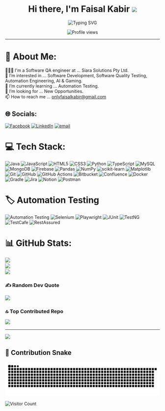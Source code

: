 <h1 align="center">
  Hi there, I'm Faisal Kabir
  <img src="https://media.giphy.com/media/hvRJCLFzcasrR4ia7z/giphy.gif" width="35px" />
</h1>

<p align="center">
  <img src="https://readme-typing-svg.demolab.com?font=Fira+Code&size=22&duration=3000&pause=1000&color=00F7FF&center=true&vCenter=true&width=600&lines=Software+QA+Engineer;Automation+%7C+Manual+%7C+API+Testing;Postman+%7C+Selenium+%7C+Playwright+%7C+RestAssured;Currently+Exploring+Mobile+App+Automation+%F0%9F%93%B1;Web+App+Security+%7C+Vulnerability+Analysis+%F0%9F%94%92;Passionate+about+Bug+Hunting+%26+Quality;Open+Source+Contributor+%F0%9F%93%9D" alt="Typing SVG" />
</p>
<p align="center">
  <img src="https://komarev.com/ghpvc/?username=jubayed004&label=Profile%20views&color=0e75b6&style=flat" alt="Profile views" />
</p>

---
# 💫 About Me:
👨🏻‍💻 I'm a Software QA engineer at ... Siara Solutions Pty Ltd.<br>👀 I’m interested in ... Software Development, Software Quality Testing, Automation Engineering, AI & Gaming.<br>🌱 I’m currently learning ... Automation Testing.<br>💞️ I’m looking for ... New Opportunities.<br>📫 How to reach me ... onlyfaisalkabir@gmail.com


## 🌐 Socials:
[![Facebook](https://img.shields.io/badge/Facebook-%231877F2.svg?logo=Facebook&logoColor=white)](https://facebook.com/onlyfaisalkabir) [![LinkedIn](https://img.shields.io/badge/LinkedIn-%230077B5.svg?logo=linkedin&logoColor=white)](https://linkedin.com/in/faisal-kabir1) [![email](https://img.shields.io/badge/Email-D14836?logo=gmail&logoColor=white)](mailto:onlyfaisalkabir@gmail.com) 

# 💻 Tech Stack:
![Java](https://img.shields.io/badge/java-%23ED8B00.svg?style=for-the-badge&logo=openjdk&logoColor=white) ![JavaScript](https://img.shields.io/badge/javascript-%23323330.svg?style=for-the-badge&logo=javascript&logoColor=%23F7DF1E) ![HTML5](https://img.shields.io/badge/html5-%23E34F26.svg?style=for-the-badge&logo=html5&logoColor=white) ![CSS3](https://img.shields.io/badge/css3-%231572B6.svg?style=for-the-badge&logo=css3&logoColor=white) ![Python](https://img.shields.io/badge/python-3670A0?style=for-the-badge&logo=python&logoColor=ffdd54) ![TypeScript](https://img.shields.io/badge/typescript-%23007ACC.svg?style=for-the-badge&logo=typescript&logoColor=white) ![MySQL](https://img.shields.io/badge/mysql-4479A1.svg?style=for-the-badge&logo=mysql&logoColor=white) ![MongoDB](https://img.shields.io/badge/MongoDB-%234ea94b.svg?style=for-the-badge&logo=mongodb&logoColor=white) ![Firebase](https://img.shields.io/badge/firebase-a08021?style=for-the-badge&logo=firebase&logoColor=ffcd34) ![Pandas](https://img.shields.io/badge/pandas-%23150458.svg?style=for-the-badge&logo=pandas&logoColor=white) ![NumPy](https://img.shields.io/badge/numpy-%23013243.svg?style=for-the-badge&logo=numpy&logoColor=white) ![scikit-learn](https://img.shields.io/badge/scikit--learn-%23F7931E.svg?style=for-the-badge&logo=scikit-learn&logoColor=white) ![Matplotlib](https://img.shields.io/badge/Matplotlib-%23ffffff.svg?style=for-the-badge&logo=Matplotlib&logoColor=black) ![Git](https://img.shields.io/badge/git-%23F05033.svg?style=for-the-badge&logo=git&logoColor=white) ![GitHub](https://img.shields.io/badge/github-%23121011.svg?style=for-the-badge&logo=github&logoColor=white) ![GitHub Actions](https://img.shields.io/badge/github%20actions-%232671E5.svg?style=for-the-badge&logo=githubactions&logoColor=white) ![Bitbucket](https://img.shields.io/badge/bitbucket-%230047B3.svg?style=for-the-badge&logo=bitbucket&logoColor=white) ![Confluence](https://img.shields.io/badge/confluence-%23172BF4.svg?style=for-the-badge&logo=confluence&logoColor=white) ![Docker](https://img.shields.io/badge/docker-%230db7ed.svg?style=for-the-badge&logo=docker&logoColor=white) ![Gradle](https://img.shields.io/badge/Gradle-02303A.svg?style=for-the-badge&logo=Gradle&logoColor=white) ![Jira](https://img.shields.io/badge/jira-%230A0FFF.svg?style=for-the-badge&logo=jira&logoColor=white) ![Notion](https://img.shields.io/badge/Notion-%23000000.svg?style=for-the-badge&logo=notion&logoColor=white) ![Postman](https://img.shields.io/badge/Postman-FF6C37?style=for-the-badge&logo=postman&logoColor=white)

# 🏷️ Automation Testing

<p align="left">
  <img src="https://img.shields.io/badge/Automation-Testing-007ACC?style=for-the-badge&logo=testinglibrary&logoColor=white" alt="Automation Testing" />
  <img src="https://img.shields.io/badge/Selenium-43B02A?style=for-the-badge&logo=selenium&logoColor=white" alt="Selenium" />
  <img src="https://img.shields.io/badge/Playwright-2EAD33?style=for-the-badge&logo=playwright&logoColor=white" alt="Playwright" />
  <img src="https://img.shields.io/badge/JUnit-25A162?style=for-the-badge&logo=java&logoColor=white" alt="JUnit" />
  <img src="https://img.shields.io/badge/TestNG-FF6C37?style=for-the-badge&logo=java&logoColor=white" alt="TestNG" />
  <img src="https://img.shields.io/badge/TestCafe-3736C4?style=for-the-badge&logo=javascript&logoColor=white" alt="TestCafe" />
  <img src="https://img.shields.io/badge/RestAssured-009688?style=for-the-badge&logo=rest&logoColor=white" alt="RestAssured" />
</p>

# 📊 GitHub Stats:
![](https://github-readme-stats.vercel.app/api?username=faisalkabir1&theme=codeSTACKr&hide_border=false&include_all_commits=false&count_private=true)<br/>
![](https://nirzak-streak-stats.vercel.app/?user=faisalkabir1&theme=codeSTACKr&hide_border=false)<br/>
![](https://github-readme-stats.vercel.app/api/top-langs/?username=faisalkabir1&theme=codeSTACKr&hide_border=false&include_all_commits=false&count_private=true&layout=compact)

### ✍️ Random Dev Quote
![](https://quotes-github-readme.vercel.app/api?type=horizontal&theme=gruvbox)

### 🔝 Top Contributed Repo
![](https://github-contributor-stats.vercel.app/api?username=faisalkabir1&limit=5&theme=dark&combine_all_yearly_contributions=true)

---
[![](https://visitcount.itsvg.in/api?id=faisalkabir1&icon=10&color=0)](https://visitcount.itsvg.in)

<!-- Proudly created with GPRM ( https://gprm.itsvg.in ) -->
## 🐍 Contribution Snake
![GitHub Snake dark](https://github.com/faisalkabir1/faisalkabir1/blob/output/github-contribution-grid-snake-dark.svg)

![Visitor Count](https://count.getloli.com/get/@faisalkabir1?theme=rule32)



